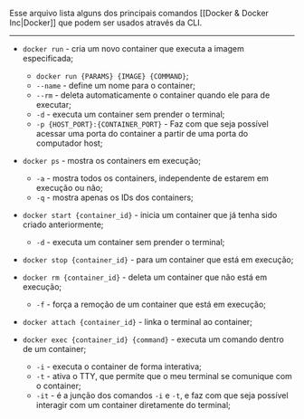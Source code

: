 Esse arquivo lista alguns dos principais comandos [[Docker & Docker Inc|Docker]] que podem ser usados através da CLI.

---

- `docker run` - cria um novo container que executa a imagem especificada;
	- `docker run {PARAMS} {IMAGE} {COMMAND}`;
	- `--name` - define um nome para o container;
	- `--rm` - deleta automaticamente o container quando ele para de executar;
	- `-d` - executa um container sem prender o terminal;
	- `-p {HOST_PORT}:{CONTAINER_PORT}` - Faz com que seja possível acessar uma porta do container a partir de uma porta do computador host;

- `docker ps` - mostra os containers em execução;
	- `-a` - mostra todos os containers, independente de estarem em execução ou não;
	- `-q` - mostra apenas os IDs dos containers;

- `docker start {container_id}` - inicia um container que já tenha sido criado anteriormente;
	- `-d` - executa um container sem prender o terminal;

- `docker stop {container_id}` - para um container que está em execução;

- `docker rm {container_id}` - deleta um container que não está em execução;
	- `-f` - força a remoção de um container que está em execução;

- `docker attach {container_id}` - linka o terminal ao container;
  
- `docker exec {container_id} {command}` - executa um comando dentro de um container;
	- `-i` - executa o container de forma interativa;
	- `-t` - ativa o TTY, que permite que o meu terminal se comunique com o container;
	- `-it` - é a junção dos comandos `-i` e `-t`, e faz com que seja possível interagir com um container diretamente do terminal;